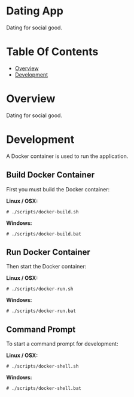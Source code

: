 # Dating App
Dating for social good.

# Table Of Contents
- [Overview](#overview)
- [Development](#development)

# Overview
Dating for social good.

# Development
A Docker container is used to run the application.  

## Build Docker Container
First you must build the Docker container:  

**Linux / OSX:**  

```
# ./scripts/docker-build.sh
```

**Windows:**  
```
# ./scripts/docker-build.bat
```

## Run Docker Container
Then start the Docker container:

**Linux / OSX:**  

```
# ./scripts/docker-run.sh
```

**Windows:**  

```
# ./scripts/docker-run.bat
```

## Command Prompt
To start a command prompt for development:

**Linux / OSX:**  

```
# ./scripts/docker-shell.sh
```

**Windows:**   

```
# ./scripts/docker-shell.bat
```
